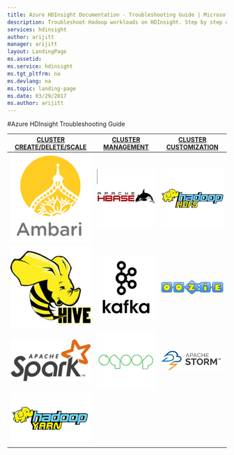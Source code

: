 ```yaml
---
title: Azure HDInsight Documentation - Troubleshooting Guide | Microsoft Docs
description: Troubleshoot Hadoop workloads on HDInsight. Step by step documentation shows you how to solve common problems with creating and managing clusters, Hive, Spark, HBase, Storm, Kafka on HDInsight.
services: hdinsight
author: arijitt
manager: arijitt
layout: LandingPage
ms.assetid:	
ms.service: hdinsight
ms.tgt_pltfrm: na
ms.devlang: na
ms.topic: landing-page
ms.date: 03/29/2017
ms.author: arijitt
---
```


#Azure HDInsight Troubleshooting Guide

|[CLUSTER CREATE/DELETE/SCALE](ClusterCRUD/hdinsight-clusterscaleissues.md)<br>|[CLUSTER MANAGEMENT](ClusterManagement/hdinsight-sshissues.md)<br>|[CLUSTER CUSTOMIZATION](ClusterCustomization/hdinsight-scriptactions.md)|
|:---:|:---:|:---:|
|[![Alt text](media/landing/ambari.png)](ambari/ambari-landing.md)|[![Alt text](media/landing/hbase.png)](hbase/hbase-landing.md)|[![Alt text](media/landing/hdfs.png)](hdfs/hdfs-landing.md)|
|[![Alt text](media/landing/hive.png)](hive/hive-landing.md)|[![Alt text](media/landing/kafka.png)](kafka/kafka-landing.md)|[![Alt text](media/landing/oozie.png)](oozie/oozie-landing.md)|
|[![Alt text](media/landing/spark.png)](spark/spark-landing.md)|[![Alt text](media/landing/sqoop.png)](sqoop/sqoop-landing.md)|[![Alt text](media/landing/storm.png)](storm/storm-landing.md)|
|[![Alt text](media/landing/yarn.png)](yarn/yarn-landing.md)|||
